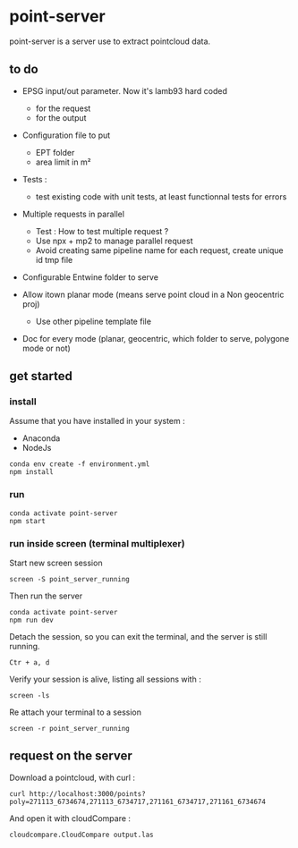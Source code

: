 # point-server
point-server is a server use to extract pointcloud data.

## to do

- EPSG input/out parameter. Now it's lamb93 hard coded 
  - for the request
  - for the output

- Configuration file to put
  - EPT folder
  - area limit in m²

- Tests : 
  - test existing code with unit tests, at least functionnal tests for errors

- Multiple requests in parallel
  - Test : How to test multiple request ?
  - Use npx + mp2 to manage parallel request
  - Avoid creating same pipeline name for each request, create unique id tmp file


- Configurable Entwine folder to serve

- Allow itown planar mode (means serve point cloud in a Non geocentric proj)
  - Use other pipeline template file

- Doc for every mode (planar, geocentric, which folder to serve, polygone mode or not)


## get started


### install 

Assume that you have installed in your system :

 - Anaconda
 - NodeJs


```
conda env create -f environment.yml
npm install
```

### run

```
conda activate point-server
npm start
```


### run inside screen (terminal multiplexer)

Start new screen session

```
screen -S point_server_running

```

Then run the server
```
conda activate point-server
npm run dev
```

Detach the session, so you can exit the terminal, and the server is still running.
```
Ctr + a, d
```

Verify your session is alive, listing all sessions with :

```
screen -ls
```

Re attach your terminal to a session
```
screen -r point_server_running
```

## request on the server

Download a pointcloud, with curl : 
```
curl http://localhost:3000/points?poly=271113_6734674,271113_6734717,271161_6734717,271161_6734674
```
And open it with cloudCompare :
```
cloudcompare.CloudCompare output.las
```